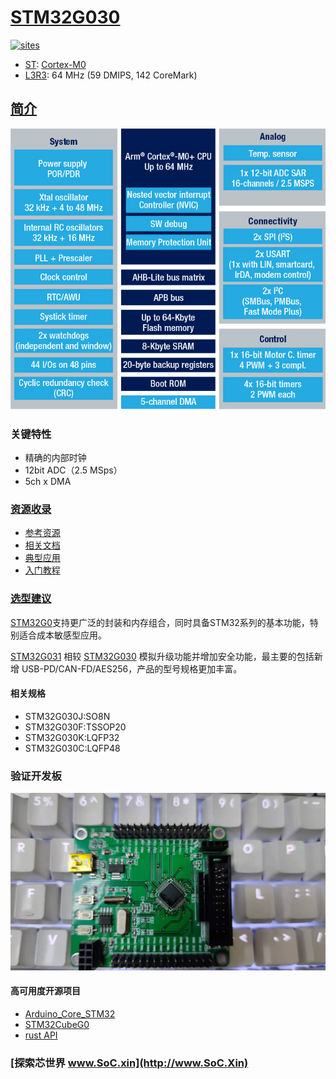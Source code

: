 ﻿# [STM32G030](https://github.com/SoCXin/STM32G030)

[![sites](http://182.61.61.133/link/resources/SoC.png)](http://www.SoC.Xin)

* [ST](https://www.st.com/zh/): [Cortex-M0](https://github.com/SoCXin/Cortex)
* [L3R3](https://github.com/SoCXin/Level): 64 MHz (59 DMIPS, 142 CoreMark)

## [简介](https://github.com/SoCXin/STM32G030/wiki)

[![sites](docs/STM32G030.png)](https://www.st.com/zh/microcontrollers-microprocessors/stm32g0-series.html)

### 关键特性

* 精确的内部时钟
* 12bit ADC（2.5 MSps）
* 5ch x DMA

### [资源收录](https://github.com/SoCXin)

* [参考资源](src/)
* [相关文档](docs/)
* [典型应用](project/)
* [入门教程](https://docs.soc.xin/STM32G031.html)

### [选型建议](https://github.com/SoCXin)

[STM32G0](https://www.st.com/zh/microcontrollers-microprocessors/stm32g0-series.html)支持更广泛的封装和内存组合，同时具备STM32系列的基本功能，特别适合成本敏感型应用。

 [STM32G031](https://www.st.com/content/st_com/zh/products/microcontrollers-microprocessors/stm32-32-bit-arm-cortex-mcus/stm32-mainstream-mcus/stm32g0-series/stm32g0x1.html) 相较 [STM32G030](https://www.st.com/content/st_com/zh/products/microcontrollers-microprocessors/stm32-32-bit-arm-cortex-mcus/stm32-mainstream-mcus/stm32g0-series/stm32g0x0-value-line.html) 模拟升级功能并增加安全功能，最主要的包括新增 USB-PD/CAN-FD/AES256，产品的型号规格更加丰富。

#### 相关规格

* STM32G030J:SO8N
* STM32G030F:TSSOP20
* STM32G030K:LQFP32
* STM32G030C:LQFP48

### 验证开发板

[![sites](docs/B.jpg)](https://item.taobao.com/item.htm?spm=a230r.1.14.20.340c136cE9GORW&id=615829096702&ns=1&abbucket=19#detail)

#### 高可用度开源项目

* [Arduino_Core_STM32](https://github.com/stm32duino/Arduino_Core_STM32)
* [STM32CubeG0](https://github.com/STMicroelectronics/STM32CubeG0)
* [rust API](https://github.com/stm32-rs/stm32g0xx-hal)

### [探索芯世界 www.SoC.xin](http://www.SoC.Xin)
